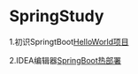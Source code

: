 # SpringStudy
1.初识SpringtBoot[HelloWorld项目](https://quqi.avyeld.com/s/873412/4rxGkVS8Sksnqyyd "HelloWorld")

2.IDEA编辑器[SpringBoot热部署](https://quqi.avyeld.com/s/873412/VUPLFf5gZedI7mIn "热部署")

